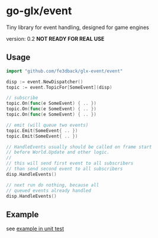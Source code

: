 # go-glx/event

Tiny library for event handling, designed for game engines

version: 0.2
__NOT READY FOR REAL USE__

## Usage

```go
import "github.com/fe3dback/glx-event/event"

disp := event.NewDispatcher()
topic := event.TopicFor[SomeEvent](disp)

// subscribe
topic.On(func(e SomeEvent) { .. })
topic.On(func(e SomeEvent) { .. })
topic.On(func(e SomeEvent) { .. })

// emit (will queue two events)
topic.Emit(SomeEvent{ .. })
topic.Emit(SomeEvent{ .. })

// HandleEvents usually should be called on frame start
// before World.Update and other logic.
// 
// this will send first event to all subscribers
// than send second event to all subscribers
disp.HandleEvents()

// next run do nothing, because all
// queued events already handled
disp.HandleEvents()
```

## Example

see [example in unit test](./event/dispatcher_test.go)
